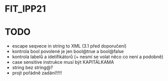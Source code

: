 # FIT_IPP21

# TODO
- escape seqvece in string to XML (3.1 před doporučení)
- kontrola bool povolené je jen bool@true a bool@false
- kontrola labelů a idetifikátorů (+ nesmí se volat něco co není a podobně)
- case sensitive instrukce musí být KAPITÁLKAMA
- string bez string@?
- projt pořádně zadání!!!!!